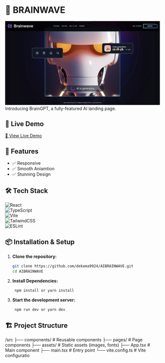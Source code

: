 
# 🌟 BRAINWAVE

![Project Screenshot](./src/assets/Screen%20Shot%202025-02-19%20at%202.42.55%20PM.png)  
Introducing BrainGPT, a fully-featured AI landing page.

## 🚀 Live Demo
[🔗 View Live Demo](https://brainw0ve.netlify.app/)  

## 📌 Features
- ✅ Responsive  
- ✅ Smooth Aniamtion  
- ✅ Stunning Design

## 🛠️ Tech Stack  

![React](https://img.shields.io/badge/React-61DAFB?style=for-the-badge&logo=react&logoColor=white)  
![TypeScript](https://img.shields.io/badge/TypeScript-3178C6?style=for-the-badge&logo=typescript&logoColor=white)  
![Vite](https://img.shields.io/badge/Vite-646CFF?style=for-the-badge&logo=vite&logoColor=white)  
![TailwindCSS](https://img.shields.io/badge/TailwindCSS-38B2AC?style=for-the-badge&logo=tailwind-css&logoColor=white)  
![ESLint](https://img.shields.io/badge/ESLint-4B32C3?style=for-the-badge&logo=eslint&logoColor=white)  

## 📦 Installation & Setup  

1. **Clone the repository:**  
   ```sh
   git clone https://github.com/dekema9924/AIBRAINWAVE.git
   cd AIBRAINWAVE

2. **Install Dependencies:**  
   ```sh
    npm install or yarn install

3. **Start the development server:**
     ```sh
      npm run dev or yarn dev

## 🏗️ Project Structure
/src
 ├── components/        # Reusable components
 ├── pages/             # Page components
 ├── assets/            # Static assets (images, fonts)
 ├── App.tsx            # Main component
 ├── main.tsx           # Entry point
 └── vite.config.ts     # Vite configuratio


